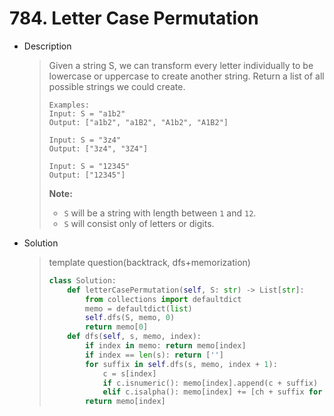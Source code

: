 # 784. Letter Case Permutation

- Description

  > Given a string S, we can transform every letter individually to be lowercase or uppercase to create another string. Return a list of all possible strings we could create.
  >
  > ```
  > Examples:
  > Input: S = "a1b2"
  > Output: ["a1b2", "a1B2", "A1b2", "A1B2"]
  > 
  > Input: S = "3z4"
  > Output: ["3z4", "3Z4"]
  > 
  > Input: S = "12345"
  > Output: ["12345"]
  > ```
  >
  > **Note:**
  >
  > - `S` will be a string with length between `1` and `12`.
  > - `S` will consist only of letters or digits.

- Solution

  > template question(backtrack, dfs+memorization)
  >
  > ```python
  > class Solution:
  >     def letterCasePermutation(self, S: str) -> List[str]:
  >         from collections import defaultdict
  >         memo = defaultdict(list)
  >         self.dfs(S, memo, 0)
  >         return memo[0]
  >     def dfs(self, s, memo, index):
  >         if index in memo: return memo[index]
  >         if index == len(s): return ['']
  >         for suffix in self.dfs(s, memo, index + 1):
  >             c = s[index]
  >             if c.isnumeric(): memo[index].append(c + suffix)
  >             elif c.isalpha(): memo[index] += [ch + suffix for ch in [c.lower(), c.upper()]]
  >         return memo[index]
  > ```

  